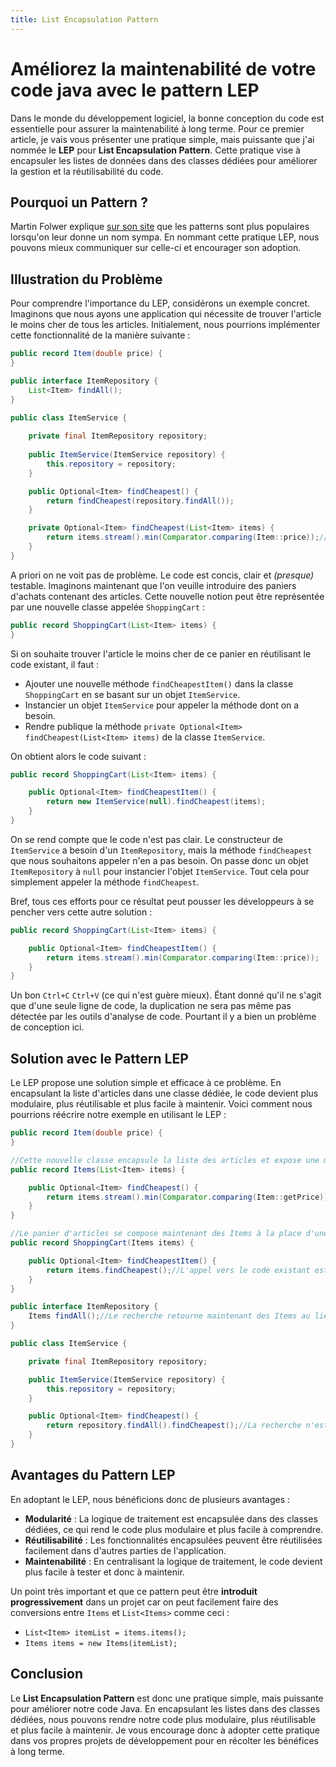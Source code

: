 ```yaml
---
title: List Encapsulation Pattern
---
```

# Améliorez la maintenabilité de votre code java avec le pattern LEP
Dans le monde du développement logiciel, la bonne conception du code est essentielle pour assurer la maintenabilité à long terme. Pour ce premier article, je vais vous présenter une pratique simple, mais puissante que j'ai nommée le **LEP** pour **List Encapsulation Pattern**. Cette pratique vise à encapsuler les listes de données dans des classes dédiées pour améliorer la gestion et la réutilisabilité du code.

## Pourquoi un Pattern ?
Martin Folwer explique
[sur son site](https://www.martinfowler.com/bliki/POJO.html)
que les patterns sont plus populaires lorsqu'on leur donne un nom sympa. En nommant cette pratique LEP, nous pouvons mieux communiquer sur celle-ci et encourager son adoption.

## Illustration du Problème
Pour comprendre l'importance du LEP, considérons un exemple concret. Imaginons que nous ayons une application qui nécessite de trouver l'article le moins cher de tous les articles. Initialement, nous pourrions implémenter cette fonctionnalité de la manière suivante :
```java
public record Item(double price) {
}

public interface ItemRepository {
    List<Item> findAll();
}

public class ItemService {
    
    private final ItemRepository repository;
    
    public ItemService(ItemService repository) {
        this.repository = repository;
    }

    public Optional<Item> findCheapest() {
        return findCheapest(repository.findAll());
    }

    private Optional<Item> findCheapest(List<Item> items) {
        return items.stream().min(Comparator.comparing(Item::price));//Ici on recherche l'article le moins cher de la liste
    }
}
```

A priori on ne voit pas de problème. Le code est concis, clair et *(presque)* testable. Imaginons maintenant que l'on veuille introduire des paniers d'achats contenant des articles. Cette nouvelle notion peut être représentée par une nouvelle classe appelée `ShoppingCart` :
```java
public record ShoppingCart(List<Item> items) {
}
```

Si on souhaite trouver l'article le moins cher de ce panier en réutilisant le code existant, il faut :
* Ajouter une nouvelle méthode `findCheapestItem()` dans la classe `ShoppingCart` en se basant sur un objet `ItemService`.
* Instancier un objet `ItemService` pour appeler la méthode dont on a besoin.
* Rendre publique la méthode `private Optional<Item> findCheapest(List<Item> items)` de la classe `ItemService`.

On obtient alors le code suivant :
```java
public record ShoppingCart(List<Item> items) {

    public Optional<Item> findCheapestItem() {
        return new ItemService(null).findCheapest(items);
    }
}
```

On se rend compte que le code n'est pas clair. Le constructeur de `ItemService` a besoin d'un `ItemRepository`, mais la méthode `findCheapest` que nous souhaitons appeler n'en a pas besoin. On passe donc un objet `ItemRepository` à `null` pour instancier l'objet `ItemService`. Tout cela pour simplement appeler la méthode `findCheapest`.

Bref, tous ces efforts pour ce résultat peut pousser les développeurs à se pencher vers cette autre solution :
```java
public record ShoppingCart(List<Item> items) {

    public Optional<Item> findCheapestItem() {
        return items.stream().min(Comparator.comparing(Item::price));
    }
}
```

Un bon `Ctrl+C` `Ctrl+V` (ce qui n'est guère mieux). Étant donné qu'il ne s'agit que d'une seule ligne de code, la duplication ne sera pas même pas détectée par les outils d'analyse de code. Pourtant il y a bien un problème de conception ici.

## Solution avec le Pattern LEP

Le LEP propose une solution simple et efficace à ce problème. En encapsulant la liste d'articles dans une classe dédiée, le code devient plus modulaire, plus réutilisable et plus facile à maintenir. Voici comment nous pourrions réécrire notre exemple en utilisant le LEP :
```java
public record Item(double price) {
}

//Cette nouvelle classe encapsule la liste des articles et expose une méthode de recherche de l'article le moins cher
public record Items(List<Item> items) {

    public Optional<Item> findCheapest() {
        return items.stream().min(Comparator.comparing(Item::getPrice));
    }
}

//Le panier d'articles se compose maintenant des Items à la place d'une List<Item>
public record ShoppingCart(Items items) {

    public Optional<Item> findCheapestItem() {
        return items.findCheapest();//L'appel vers le code existant est plus naturel
    }
}

public interface ItemRepository {
    Items findAll();//Le recherche retourne maintenant des Items au lieu d'une List<Item>
}

public class ItemService {

    private final ItemRepository repository;

    public ItemService(ItemService repository) {
        this.repository = repository;
    }

    public Optional<Item> findCheapest() {
        return repository.findAll().findCheapest();//La recherche n'est plus implémentée dans ce service
    }
}
```

## Avantages du Pattern LEP

En adoptant le LEP, nous bénéficions donc de plusieurs avantages :

* **Modularité** : La logique de traitement est encapsulée dans des classes dédiées, ce qui rend le code plus modulaire et plus facile à comprendre.
* **Réutilisabilité** : Les fonctionnalités encapsulées peuvent être réutilisées facilement dans d'autres parties de l'application.
* **Maintenabilité** : En centralisant la logique de traitement, le code devient plus facile à tester et donc à maintenir.

Un point très important et que ce pattern peut être **introduit progressivement** dans un projet car on peut facilement faire des conversions entre `Items` et `List<Items>` comme ceci :
* `List<Item> itemList = items.items();`
* `Items items = new Items(itemList);`

## Conclusion
Le **List Encapsulation Pattern** est donc une pratique simple, mais puissante pour améliorer notre code Java. En encapsulant les listes dans des classes dédiées, nous pouvons rendre notre code plus modulaire, plus réutilisable et plus facile à maintenir. Je vous encourage donc à adopter cette pratique dans vos propres projets de développement pour en récolter les bénéfices à long terme.
